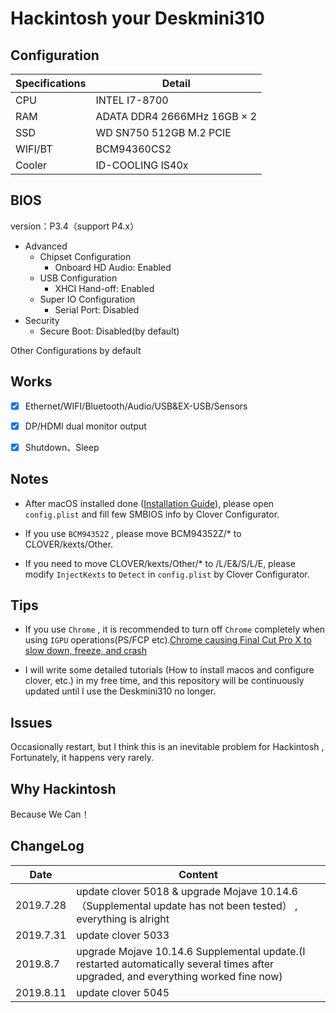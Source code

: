 # Hackintosh your Deskmini310

## Configuration

| Specifications | Detail                                                                                    |
|----------------|-------------------------------------------------------------------------------------------|
| CPU            | INTEL I7-8700                                                                             |
| RAM            | ADATA DDR4 2666MHz 16GB × 2                                                               |
| SSD            | WD SN750 512GB M.2 PCIE                                                                   |
| WIFI/BT        | BCM94360CS2                                                                               |
| Cooler         | ID-COOLING IS40x                                                                          |

## BIOS

version：P3.4（support P4.x）

* Advanced
  * Chipset Configuration
    * Onboard HD Audio: Enabled
  * USB Configuration
    * XHCI Hand-off: Enabled
  * Super IO Configuration
    * Serial Port: Disabled  
* Security
  * Secure Boot: Disabled(by default)

Other Configurations by default

## Works

* [x] Ethernet/WIFI/Bluetooth/Audio/USB&EX-USB/Sensors

* [x] DP/HDMI dual monitor output

* [x] Shutdown、Sleep

## Notes

* After macOS installed done ([Installation Guide](https://www.tonymacx86.com/threads/unibeast-install-macos-mojave-on-any-supported-intel-based-pc.259381/)), please open `config.plist` and  fill few SMBIOS info by Clover Configurator.

* If you use `BCM94352Z` , please move BCM94352Z/* to CLOVER/kexts/Other.

* If you need to move CLOVER/kexts/Other/* to /L/E&/S/L/E, please modify `InjectKexts` to `Detect` in `config.plist` by Clover Configurator.

## Tips

* If you use `Chrome` , it is recommended to turn off `Chrome` completely when using `IGPU` operations(PS/FCP etc).[Chrome causing Final Cut Pro X to slow down, freeze, and crash](https://appleinsider.com/articles/19/06/20/chrome-causing-final-cut-pro-x-to-freeze-and-crash)

* I will write some detailed tutorials (How to install macos and configure clover, etc.) in my free time, and this repository will be continuously updated until I  use the Deskmini310 no longer.

## Issues

Occasionally restart, but I think this is an inevitable problem for Hackintosh , Fortunately, it happens very rarely.

## Why Hackintosh

Because We Can！

## ChangeLog

| Date      | Content                                                              |
|-----------|----------------------------------------------------------------------|
| 2019.7.28 | update clover  5018 & upgrade Mojave 10.14.6（Supplemental update has not been tested） , everything is alright |
| 2019.7.31 | update clover  5033                                                  |
| 2019.8.7  | upgrade Mojave 10.14.6 Supplemental update.(I restarted automatically several times after upgraded, and everything worked fine now) |
| 2019.8.11 | update clover  5045                                                  |
